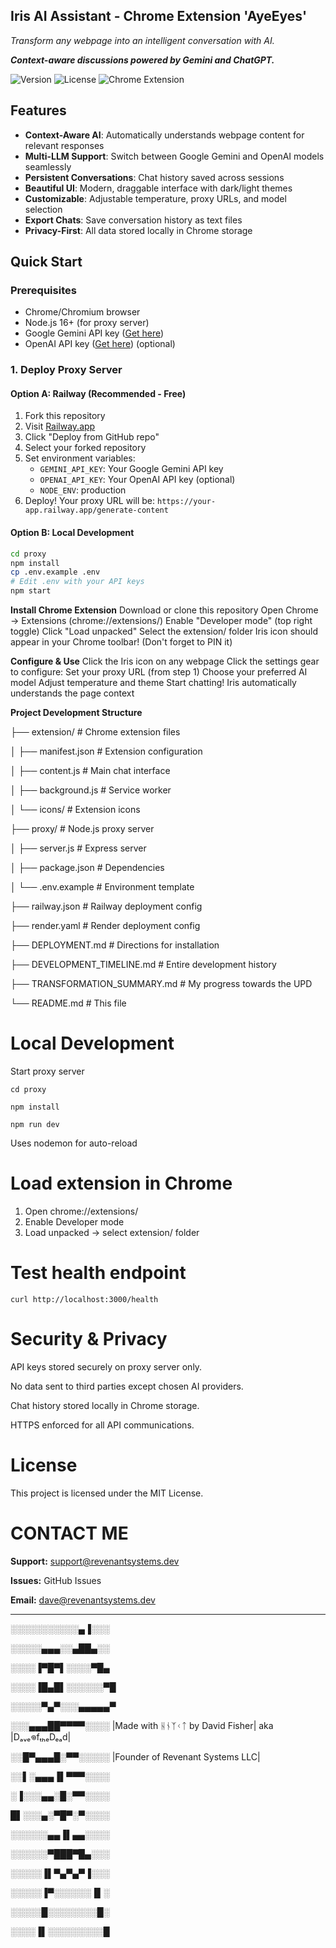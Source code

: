 ## **Iris AI Assistant - Chrome Extension 'AyeEyes'**

*Transform any webpage into an intelligent conversation with AI.* 

***Context-aware discussions powered by Gemini and ChatGPT.***

![Version](https://img.shields.io/badge/version-2.3.0-blue.svg)
![License](https://img.shields.io/badge/license-MIT-green.svg)
![Chrome Extension](https://img.shields.io/badge/chrome-extension-yellow.svg)

## Features

-  **Context-Aware AI**: Automatically understands webpage content for relevant responses
-  **Multi-LLM Support**: Switch between Google Gemini and OpenAI models seamlessly  
-  **Persistent Conversations**: Chat history saved across sessions
-  **Beautiful UI**: Modern, draggable interface with dark/light themes
-  **Customizable**: Adjustable temperature, proxy URLs, and model selection
-  **Export Chats**: Save conversation history as text files
-  **Privacy-First**: All data stored locally in Chrome storage

##  Quick Start

### Prerequisites

- Chrome/Chromium browser
- Node.js 16+ (for proxy server)
- Google Gemini API key ([Get here](https://aistudio.google.com/app/apikey))
- OpenAI API key ([Get here](https://platform.openai.com/api-keys)) (optional)

### 1. Deploy Proxy Server

#### Option A: Railway (Recommended - Free)

1. Fork this repository
2. Visit [Railway.app](https://railway.app)
3. Click "Deploy from GitHub repo"
4. Select your forked repository
5. Set environment variables:
   - `GEMINI_API_KEY`: Your Google Gemini API key
   - `OPENAI_API_KEY`: Your OpenAI API key (optional)
   - `NODE_ENV`: production
6. Deploy! Your proxy URL will be: `https://your-app.railway.app/generate-content`

#### Option B: Local Development

```bash
cd proxy
npm install
cp .env.example .env
# Edit .env with your API keys
npm start
```

**Install Chrome Extension**
Download or clone this repository
Open Chrome → Extensions (chrome://extensions/)
Enable "Developer mode" (top right toggle)
Click "Load unpacked"
Select the extension/ folder
Iris icon should appear in your Chrome toolbar! (Don't forget to PIN it)

**Configure & Use**
Click the Iris icon on any webpage
Click the settings gear to configure:
Set your proxy URL (from step 1)
Choose your preferred AI model
Adjust temperature and theme
Start chatting! Iris automatically understands the page context


**Project Development Structure**

 
├── extension/                   # Chrome extension files

│   ├── manifest.json            # Extension configuration

│   ├── content.js               # Main chat interface

│   ├── background.js            # Service worker

│   └── icons/                   # Extension icons

├── proxy/                       # Node.js proxy server

│   ├── server.js                # Express server

│   ├── package.json             # Dependencies

│   └── .env.example             # Environment template
      
├── railway.json                 # Railway deployment config

├── render.yaml                  # Render deployment config

├── DEPLOYMENT.md                # Directions for installation 

├── DEVELOPMENT_TIMELINE.md      # Entire development history

├── TRANSFORMATION_SUMMARY.md    # My progress towards the UPD

└── README.md                    # This file



# Local Development
 
Start proxy server
```
cd proxy

npm install

npm run dev 
```
 Uses nodemon for auto-reload
 
# Load extension in Chrome
 1. Open chrome://extensions/
 2. Enable Developer mode
 3. Load unpacked → select extension/ folder

# Test health endpoint
```
curl http://localhost:3000/health
```

# Security & Privacy

API keys stored securely on proxy server only.

No data sent to third parties except chosen AI providers.

Chat history stored locally in Chrome storage.

HTTPS enforced for all API communications.


# License

This project is licensed under the MIT License.


# CONTACT ME

**Support:** support@revenantsystems.dev

**Issues:** GitHub Issues

**Email:** dave@revenantsystems.dev


---
░░░░░░░░░░░▄▐░░░

░░░░░▄▄▄░░▄██▄░░

░░░░▐▀█▀▌░░░░▀█▄

░░░░▐█▄█▌░░░░░░▀█

░░░░░▀▄▀░░░▄▄▄▄▄▀   

░░░▄▄▄██▀▀▀▀░░░░  |Made with ᚺᚾᛉᚲᛏ by David Fisher|  aka  |Dₐᵥₑ𖦹fₜₕₑDₑₐd|

░░█▀▄▄▄█░▀▀░░░░░  |Founder of Revenant Systems LLC|      

░░▌░▄▄▄▐▌▀▀▀░░░░  

░▐░░░▄▄░█░▀▀░░░░

█▌░░░▄░▀█▀░▀░░░░

░░░░░░▄▄▐▌▄▄░░░░

░░░░░░▀███▀█▄░░░

░░░░░▐▌▀▄▀▄▀▐░░░

░░░░░▐▀░░░░░░▐▌░

░░░░░█░░░░░░░░█░

░░░░▐▌░░░░░░░░░█
 

